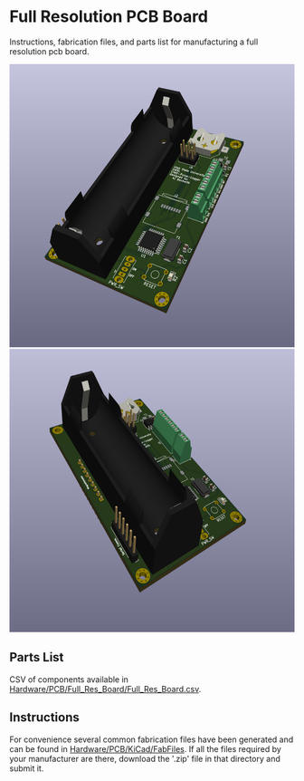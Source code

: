 # Full Resolution PCB Board
Instructions, fabrication files, and parts list for manufacturing a full resolution pcb board.

<img src ="https://github.com/UCHIC/CIWS-Pulse-Logger/blob/main/Hardware/PCB/PCB-right.png" width=600 height=500>
<img src ="https://github.com/UCHIC/CIWS-Pulse-Logger/blob/main/Hardware/PCB/PCB-left.png" width=600 height=500>

## Parts List
CSV of components available in [Hardware/PCB/Full_Res_Board/Full_Res_Board.csv](https://github.com/UCHIC/CIWS-Pulse-Logger/blob/main/Hardware/PCB/Full_Res_Board/Full_Res_Board.csv).

## Instructions
For convenience several common fabrication files have been generated and can be found in [Hardware/PCB/KiCad/FabFiles](https://github.com/UCHIC/CIWS-Pulse-Logger/tree/main/Hardware/PCB/KiCad/FabFiles).
If all the files required by your manufacturer are there, download the '.zip' file in that directory and submit it.
